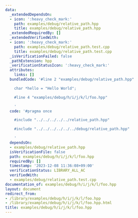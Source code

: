 ```yaml
---
data:
  _extendedDependsOn:
  - icon: ':heavy_check_mark:'
    path: examples/debug/relative_path.hpp
    title: examples/debug/relative_path.hpp
  _extendedRequiredBy: []
  _extendedVerifiedWith:
  - icon: ':heavy_check_mark:'
    path: examples/debug/relative_path.test.cpp
    title: examples/debug/relative_path.test.cpp
  _isVerificationFailed: false
  _pathExtension: hpp
  _verificationStatusIcon: ':heavy_check_mark:'
  attributes:
    links: []
  bundledCode: '#line 2 "examples/debug/relative_path.hpp"

    char *hello = "Hello World";

    #line 4 "examples/debug/h/i/j/k/l/foo.hpp"

    '
  code: '#pragma once

    #include "../../../../../relative_path.hpp"

    #include "../../../../../../debug/relative_path.hpp"

    '
  dependsOn:
  - examples/debug/relative_path.hpp
  isVerificationFile: false
  path: examples/debug/h/i/j/k/l/foo.hpp
  requiredBy: []
  timestamp: '2023-12-08 11:36:08+09:00'
  verificationStatus: LIBRARY_ALL_AC
  verifiedWith:
  - examples/debug/relative_path.test.cpp
documentation_of: examples/debug/h/i/j/k/l/foo.hpp
layout: document
redirect_from:
- /library/examples/debug/h/i/j/k/l/foo.hpp
- /library/examples/debug/h/i/j/k/l/foo.hpp.html
title: examples/debug/h/i/j/k/l/foo.hpp
---
```

